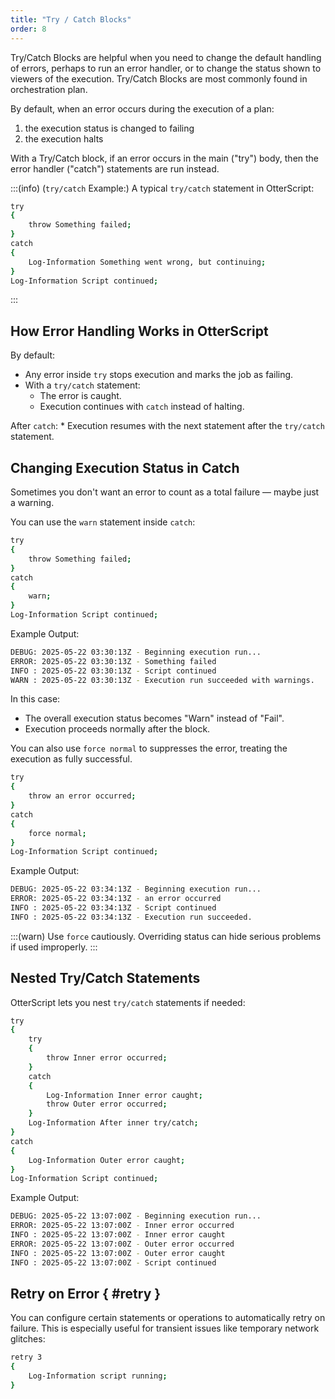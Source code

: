 ```yaml
---
title: "Try / Catch Blocks"
order: 8
---
```


Try/Catch Blocks are helpful when you need to change the default handling of errors, perhaps to run an error handler, or to change the status shown to viewers of the execution. Try/Catch Blocks are most commonly found in orchestration plan.

By default, when an error occurs during the execution of a plan:

1. the execution status is changed to failing
2. the execution halts

With a Try/Catch block, if an error occurs in the main ("try") body, then the error handler ("catch") statements are run instead. 

:::(info) (`try/catch` Example:)
A typical `try/catch` statement in OtterScript:

```bash
try
{
    throw Something failed;
}
catch
{
    Log-Information Something went wrong, but continuing;
}
Log-Information Script continued;
```
:::

## How Error Handling Works in OtterScript

By default:
* Any error inside `try` stops execution and marks the job as failing.
* With a `try/catch` statement:
    * The error is caught.
    * Execution continues with `catch` instead of halting.

After `catch`:
    * Execution resumes with the next statement after the `try/catch` statement.

## Changing Execution Status in Catch 

Sometimes you don't want an error to count as a total failure — maybe just a warning.

You can use the `warn` statement inside `catch`:

```bash
try
{
    throw Something failed;
}
catch
{
    warn;
}
Log-Information Script continued;
```

Example Output:

```bash
DEBUG: 2025-05-22 03:30:13Z - Beginning execution run...
ERROR: 2025-05-22 03:30:13Z - Something failed
INFO : 2025-05-22 03:30:13Z - Script continued
WARN : 2025-05-22 03:30:13Z - Execution run succeeded with warnings.
```

In this case:
* The overall execution status becomes "Warn" instead of "Fail".
* Execution proceeds normally after the block.

You can also use `force normal` to suppresses the error, treating the execution as fully successful.

```bash
try
{
    throw an error occurred;
}
catch
{
    force normal;
}
Log-Information Script continued;
```

Example Output:

```bash
DEBUG: 2025-05-22 03:34:13Z - Beginning execution run...
ERROR: 2025-05-22 03:34:13Z - an error occurred
INFO : 2025-05-22 03:34:13Z - Script continued
INFO : 2025-05-22 03:34:13Z - Execution run succeeded.
```

:::(warn)
Use `force` cautiously. Overriding status can hide serious problems if used improperly.
:::

## Nested Try/Catch Statements

OtterScript lets you nest `try/catch` statements if needed:

```bash
try
{
    try
    {
        throw Inner error occurred;
    }
    catch
    {
        Log-Information Inner error caught;
        throw Outer error occurred;
    }
    Log-Information After inner try/catch;
}
catch
{
    Log-Information Outer error caught;
}
Log-Information Script continued;
```

Example Output:

```bash
DEBUG: 2025-05-22 13:07:00Z - Beginning execution run...
ERROR: 2025-05-22 13:07:00Z - Inner error occurred
INFO : 2025-05-22 13:07:00Z - Inner error caught
ERROR: 2025-05-22 13:07:00Z - Outer error occurred
INFO : 2025-05-22 13:07:00Z - Outer error caught
INFO : 2025-05-22 13:07:00Z - Script continued
```

## Retry on Error { #retry }

You can configure certain statements or operations to automatically retry on failure. This is especially useful for transient issues like temporary network glitches:

```bash
retry 3
{
    Log-Information script running;
}
```

